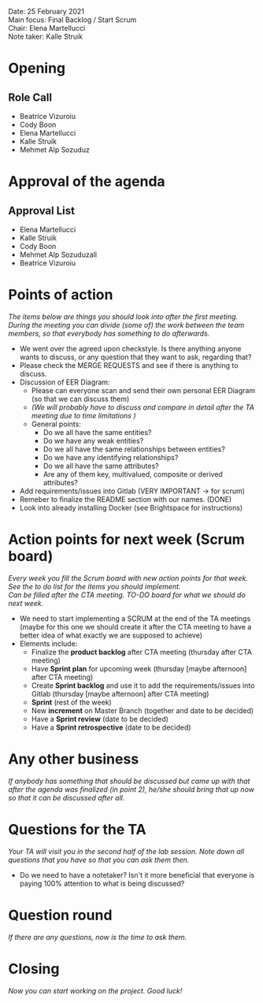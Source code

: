 Date:           25 February 2021\
Main focus:     Final Backlog / Start Scrum\
Chair:          Elena Martellucci\
Note taker:     Kalle Struik

# Opening
## Role Call
 - Beatrice Vizuroiu
 - Cody Boon
 - Elena Martellucci
 - Kalle Struik
 - Mehmet Alp Sozuduz


# Approval of the agenda
## Approval List
 - Elena Martellucci
 - Kalle Struik
 - Cody Boon
 - Mehmet Alp Sozuduzall
 - Beatrice Vizuroiu 


# Points of action
*The items below are things you should look into after the first meeting. During the meeting you can divide (some of) the work between the team members, so that everybody has something to do afterwards.*

 - We went over the agreed upon checkstyle. Is there anything anyone wants to discuss, or any question that they want to ask, regarding that?
 - Please check the MERGE REQUESTS and see if there is anything to discuss.
 - Discussion of EER Diagram:
    - Please can everyone scan and send their own personal EER Diagram (so that we can discuss them)
    - *(We will probably have to discuss and compare in detail after the TA meeting due to time limitations )*
    - General points:
        - Do we all have the same entities?
        - Do we have any weak entities?
        - Do we all have the same relationships between entities?
        - Do we have any identifying relationships?
        - Do we all have the same attributes?
        - Are any of them key, multivalued, composite or derived attributes?
 - Add requirements/issues into Gitlab (VERY IMPORTANT -> for scrum)
 - Remeber to finalize the README section with our names. (DONE)
 - Look into already installing Docker (see Brightspace for instructions)


# Action points for next week (Scrum board)
*Every week you fill the Scrum board with new action points for that week. See the to do list for the items you should implement.* \
*Can be filled after the CTA meeting. TO-DO board for what we should do next week.*

 - We need to start implementing a SCRUM at the end of the TA meetings (maybe for this one we should create it after the CTA meeting to have a better idea of what exactly we are supposed to achieve)
 - Elements include:
    - Finalize the **product backlog** after CTA meeting (thursday after CTA meeting)
    - Have **Sprint plan** for upcoming week
    (thursday [maybe afternoon] after CTA meeting)
    - Create **Sprint backlog** and use it to add the requirements/issues into Gitlab 
    (thursday [maybe afternoon] after CTA meeting)
    - **Sprint** (rest of the week)
    - New **increment** on Master Branch (together and date to be decided)
    - Have a **Sprint review** (date to be decided)
    - Have a **Sprint retrospective** (date to be decided)
    


# Any other business
*If anybody has something that should be discussed but came up with that after the agenda was finalized (in point 2), he/she should bring that up now so that it can be discussed after all.*

# Questions for the TA
*Your TA will visit you in the second half of the lab session. Note down all questions that you have so that you can ask them then.*
 - Do we need to have a notetaker? Isn't it more beneficial that everyone is paying 100% attention to what is being discussed?

# Question round
*If there are any questions, now is the time to ask them.*

# Closing
*Now you can start working on the project. Good luck!*
